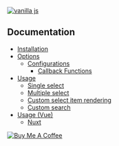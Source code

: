 [![vanilla js](https://img.shields.io/npm/dt/@dmuy/dialog?style=flat-square)](https://www.npmjs.com/package/@dmuy/dialog)

## Documentation
* [Installation](https://github.com/dmuy/duDialog/wiki/Installation)
* [Options](https://github.com/dmuy/duDialog/wiki/Options)
  * [Configurations](https://github.com/dmuy/duDialog/wiki/Options#configurations)
    * [Callback Functions](https://github.com/dmuy/duDialog/wiki/Options#callback-functions)
* [Usage](https://github.com/dmuy/duDialog/wiki/Usage)
  * [Single select](https://github.com/dmuy/duDialog/wiki/Usage#single-select)
  * [Multiple select](https://github.com/dmuy/duDialog/wiki/Usage#multiple-select)
  * [Custom select item rendering](https://github.com/dmuy/duDialog/wiki/Usage#customize-rendering)
  * [Custom search](https://github.com/dmuy/duDialog/wiki/Usage#customize-search)
* [Usage (Vue)](https://github.com/dmuy/duDialog/wiki/Usage-(Vue))
  * [Nuxt](https://github.com/dmuy/duDialog/wiki/Usage-(Vue)#nuxt)

[![Buy Me A Coffee](https://i.imgur.com/PbiWKn8.png)](https://www.buymeacoffee.com/dmuy)
